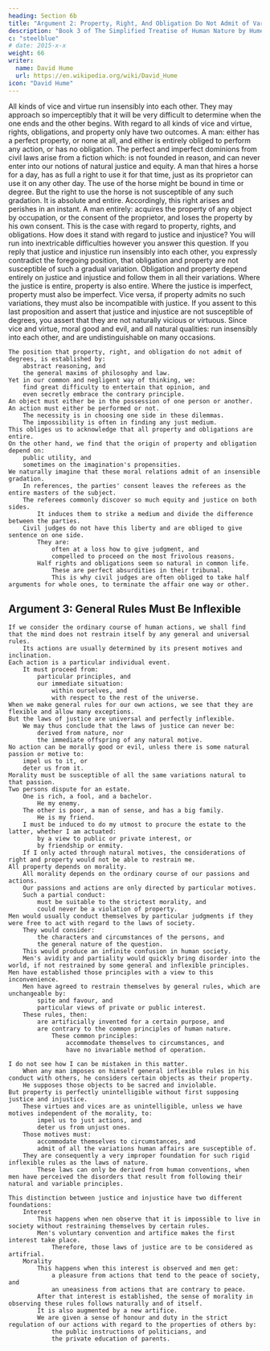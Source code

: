 ```yaml
---
heading: Section 6b
title: "Argument 2: Property, Right, And Obligation Do Not Admit of Variations"
description: "Book 3 of The Simplified Treatise of Human Nature by Hume"
c: "steelblue"
# date: 2015-x-x
weight: 66
writer:
  name: David Hume
  url: https://en.wikipedia.org/wiki/David_Hume
icon: "David Hume"
---
```




All kinds of vice and virtue run insensibly into each other.
        They may approach so imperceptibly that it will be very difficult to determine when the one ends and the other begins.
        With regard to all kinds of vice and virtue, rights, obligations, and property only have two outcomes.
        A man:
            either has a perfect property, or none at all, and
            either is entirely obliged to perform any action, or has no obligation.
    The perfect and imperfect dominions from civil laws arise from a fiction which:
        is not founded in reason, and
        can never enter into our notions of natural justice and equity.
    A man that hires a horse for a day, has as full a right to use it for that time, just as its proprietor can use it on any other day.
        The use of the horse might be bound in time or degree.
        But the right to use the horse is not susceptible of any such gradation.
            It is absolute and entire.
    Accordingly, this right arises and perishes in an instant.
        A man entirely:
            acquires the property of any object by occupation, or the consent of the proprietor, and
            loses the property by his own consent.
    This is the case with regard to property, rights, and obligations.
    How does it stand with regard to justice and injustice?
        You will run into inextricable difficulties however you answer this question.
    If you reply that justice and injustice run insensibly into each other, you expressly contradict the foregoing position, that obligation and property are not susceptible of such a gradual variation.
        Obligation and property depend entirely on justice and injustice and follow them in all their variations.
        Where the justice is entire, property is also entire.
        Where the justice is imperfect, property must also be imperfect.
        Vice versa, if property admits no such variations, they must also be incompatible with justice.
    If you assent to this last proposition and assert that justice and injustice are not susceptible of degrees, you assert that they are not naturally vicious or virtuous.
        Since vice and virtue, moral good and evil, and all natural qualities:
            run insensibly into each other, and
            are undistinguishable on many occasions.

    The position that property, right, and obligation do not admit of degrees, is established by:
        abstract reasoning, and
        the general maxims of philosophy and law.
    Yet in our common and negligent way of thinking, we:
        find great difficulty to entertain that opinion, and
        even secretly embrace the contrary principle.
    An object must either be in the possession of one person or another.
    An action must either be performed or not.
        The necessity is in choosing one side in these dilemmas.
        The impossibility is often in finding any just medium.
    This obliges us to acknowledge that all property and obligations are entire.
    On the other hand, we find that the origin of property and obligation depend on:
        public utility, and
        sometimes on the imagination's propensities.
    We naturally imagine that these moral relations admit of an insensible gradation.
        In references, the parties' consent leaves the referees as the entire masters of the subject.
        The referees commonly discover so much equity and justice on both sides.
            It induces them to strike a medium and divide the difference between the parties.
        Civil judges do not have this liberty and are obliged to give sentence on one side.
            They are:
                often at a loss how to give judgment, and
                compelled to proceed on the most frivolous reasons.
            Half rights and obligations seem so natural in common life.
                These are perfect absurdities in their tribunal.
                This is why civil judges are often obliged to take half arguments for whole ones, to terminate the affair one way or other.


## Argument 3: General Rules Must Be Inflexible

    If we consider the ordinary course of human actions, we shall find that the mind does not restrain itself by any general and universal rules.
        Its actions are usually determined by its present motives and inclination.
    Each action is a particular individual event.
        It must proceed from:
            particular principles, and
            our immediate situation:
                within ourselves, and
                with respect to the rest of the universe.
    When we make general rules for our own actions, we see that they are flexible and allow many exceptions.
    But the laws of justice are universal and perfectly inflexible.
        We may thus conclude that the laws of justice can never be:
            derived from nature, nor
            the immediate offspring of any natural motive.
    No action can be morally good or evil, unless there is some natural passion or motive to:
        impel us to it, or
        deter us from it.
    Morality must be susceptible of all the same variations natural to that passion.
    Two persons dispute for an estate.
        One is rich, a fool, and a bachelor.
            He my enemy.
        The other is poor, a man of sense, and has a big family.
            He is my friend.
        I must be induced to do my utmost to procure the estate to the latter, whether I am actuated:
            by a view to public or private interest, or
            by friendship or enmity.
        If I only acted through natural motives, the considerations of right and property would not be able to restrain me.
    All property depends on morality.
        All morality depends on the ordinary course of our passions and actions.
        Our passions and actions are only directed by particular motives.
        Such a partial conduct:
            must be suitable to the strictest morality, and
            could never be a violation of property.
    Men would usually conduct themselves by particular judgments if they were free to act with regard to the laws of society.
        They would consider:
            the characters and circumstances of the persons, and
            the general nature of the question.
        This would produce an infinite confusion in human society.
        Men's avidity and partiality would quickly bring disorder into the world, if not restrained by some general and inflexible principles.
    Men have established those principles with a view to this inconvenience.
        Men have agreed to restrain themselves by general rules, which are unchangeable by:
            spite and favour, and
            particular views of private or public interest.
        These rules, then:
            are artificially invented for a certain purpose, and
            are contrary to the common principles of human nature.
                These common principles:
                    accommodate themselves to circumstances, and
                    have no invariable method of operation.

    I do not see how I can be mistaken in this matter.
        When any man imposes on himself general inflexible rules in his conduct with others, he considers certain objects as their property.
        He supposes those objects to be sacred and inviolable.
    But property is perfectly unintelligible without first supposing justice and injustice.
        These virtues and vices are as unintelligible, unless we have motives independent of the morality, to:
            impel us to just actions, and
            deter us from unjust ones.
        Those motives must:
            accommodate themselves to circumstances, and
            admit of all the variations human affairs are susceptible of.
        They are consequently a very improper foundation for such rigid inflexible rules as the laws of nature.
            These laws can only be derived from human conventions, when men have perceived the disorders that result from following their natural and variable principles.

    This distinction between justice and injustice have two different foundations:
        Interest
            This happens when nen observe that it is impossible to live in society without restraining themselves by certain rules.
            Men's voluntary convention and artifice makes the first interest take place.
                Therefore, those laws of justice are to be considered as artifrial.
        Morality
            This happens when this interest is observed and men get:
                a pleasure from actions that tend to the peace of society, and
                an uneasiness from actions that are contrary to peace.
            After that interest is established, the sense of morality in observing these rules follows naturally and of itself.
            It is also augmented by a new artifice.
            We are given a sense of honour and duty in the strict regulation of our actions with regard to the properties of others by:
                the public instructions of politicians, and
                the private education of parents.

